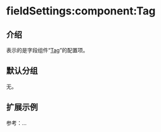 # fieldSettings:component:Tag

## 介绍

表示的是字段组件“[Tag](https://docs-cn.nocobase.com/handbook/ui/fields/association-field#%E6%A0%87%E7%AD%BE)”的配置项。

## 默认分组

无。

## 扩展示例

参考：...
